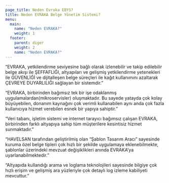 ```yaml
---
page_title: Neden Evraka EBYS?
title: Neden EVRAKA Belge Yönetim Sistemi?
menu:
  main:
    name: "Neden EVRAKA?"
    weight: 1
  footer:
    parent: diger
    weight: 2
    name: "Neden EVRAKA?"
---
```


“EVRAKA, yetkilendirme seviyesine bağlı olarak izlenebilir ve takip edilebilir belge akışı ile ŞEFFAFLIĞI, altyapıları ve gelişmiş yetkilendirme yetenekleri ile GÜVENLİĞİ ve dijitalleşen belge süreçleri ile kağıt kullanımını azaltarak ÇEVREYE DUYARLILIĞI sağlayan bir sistemdir.”
 
“EVRAKA, birbirinden bağımsız tek bir işe odaklanmış uygulamalardan(mikroservisler) oluşmaktadır. Bu sayede yatayda çok kolay büyüyebilen, donanım kaynağını çok verimli kullanabilen aynı anda çok fazla kullanıcıya hizmet verebilen esnek bir yapıya sahiptir.”
 
“Veri tabanı, işletim sistemi ve internet tarayıcı bağımsız çalışan EVRAKA, birbirinden farklı altyapıya sahip tüm müşterilere kesintisiz hizmet sunmaktadır.”
 
“HAVELSAN tarafından geliştirilmiş olan “Şablon Tasarım Aracı” sayesinde kuruma özel belge tipleri çok hızlı bir şekilde uygulamaya eklenebilmekte, şablonlar üzerindeki mevzuat değişiklikleri anında EVRAKA’ya uyarlanabilmektedir.”
 
“Altyapıda kullandığı arama ve loglama teknolojileri sayesinde bilgiye çok hızlı erişim ve gelişmiş ara yüzleriyle çok detaylı log izleme kabiliyeti mevcuttur.”